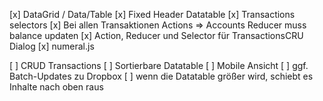 [x] DataGrid / Data/Table
[x] Fixed Header Datatable
[x] Transactions selectors
[x] Bei allen Transaktionen Actions => Accounts Reducer muss balance updaten
[x] Action, Reducer und Selector für TransactionsCRU Dialog
[x] numeral.js

[ ] CRUD Transactions
[ ] Sortierbare Datatable
[ ] Mobile Ansicht
[ ] ggf. Batch-Updates zu Dropbox
[ ] wenn die Datatable größer wird, schiebt es Inhalte nach oben raus
